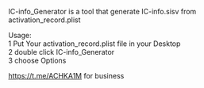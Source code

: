IC-info_Generator is a tool that generate IC-info.sisv from activation_record.plist 

Usage:                                                                                                                                        
1 Put Your activation_record.plist file in your Desktop                                                                                     
2 double click IC-info_Generator                                                                                                    
3 choose Options                                                                                                              
	
https://t.me/ACHKA1M for business

